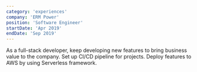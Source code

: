 ```yaml
---
category: 'experiences'
company: 'ERM Power'
position: 'Software Engineer'
startDate: 'Apr 2019'
endDate: 'Sep 2019'
---
```


As a full-stack developer, keep developing new features to bring business value to the company.
Set up CI/CD pipeline for projects.
Deploy features to AWS by using Serverless framework.

